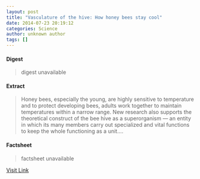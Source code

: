 ```yaml
---
layout: post
title: "Vasculature of the hive: How honey bees stay cool"
date: 2014-07-23 20:19:12
categories: Science
author: unknown author
tags: []
---
```



#### Digest
>digest unavailable

#### Extract
>Honey bees, especially the young, are highly sensitive to temperature and to protect developing bees, adults work together to maintain temperatures within a narrow range. New research also supports the theoretical construct of the bee hive as a superorganism — an entity in which its many members carry out specialized and vital functions to keep the whole functioning as a unit....

#### Factsheet
>factsheet unavailable

[Visit Link](http://feeds.sciencedaily.com/~r/sciencedaily/~3/4-UGy4tUVjA/140723161912.htm)


